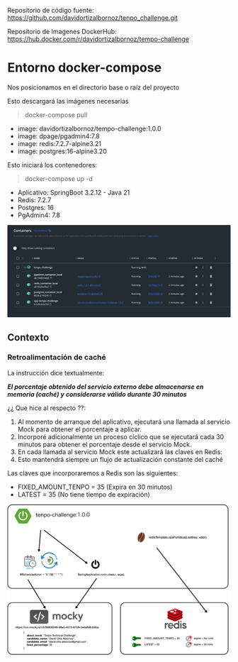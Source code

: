 


Repositorio de código fuente:
https://github.com/davidortizalbornoz/tenpo_challenge.git

Repositorio de Imagenes DockerHub:
https://hub.docker.com/r/davidortizalbornoz/tempo-challenge



# Entorno docker-compose

Nos posicionamos en el directorio base o raíz del proyecto

Esto descargará las imágenes necesarias
>docker-compose pull

* image: davidortizalbornoz/tempo-challenge:1.0.0
* image: dpage/pgadmin4:7.8
* image: redis:7.2.7-alpine3.21
* image: postgres:16-alpine3.20


Esto iniciará los contenedores:
>docker-compose up -d
* Aplicativo: SpringBoot 3.2.12 - Java 21
* Redis: 7.2.7
* Postgres: 16
* PgAdmin4: 7.8

<img src="/./img/mycontainers.jpg" />

## Contexto

### Retroalimentación de caché

La instrucción dice textualmente:

_**El porcentaje obtenido del servicio externo debe almacenarse en memoria (caché) y considerarse válido durante 30 minutos**_

¿¿ Que hice al respecto ??:

1. Al momento de arranque del aplicativo, ejecutará una llamada al servicio Mock para obtener el porcentaje a aplicar.
2. Incorporé adicionalmente un proceso cíclico que se ejecutará cada 30 minutos para obtener el porcentaje desde el servicio Mock.
3. En cada llamada al servicio Mock este actualizará las claves en Redis:
4. Esto mantendrá siempre un flujo de actualización constante del caché 

Las claves que incorporaremos a Redis son las siguientes:

* FIXED_AMOUNT_TENPO = 35 (Expira en 30 minutos)
* LATEST = 35 (No tiene tiempo de expiración)


<img src="/./img/diagrama_feed_cache.jpg" />